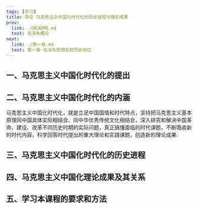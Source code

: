 ```yaml
---
tags: [学习]
title: 导论 马克思主义中国化时代化的历史进程与理论成果
prev: 
  link: ./README.md
  text: 毛泽东概论
next: 
  link: ./第一章.md
  text: 第一章 毛泽东思想及其历史地位
---
```


## 一、马克思主义中国化时代化的提出
## 二、马克思主义中国化时代化的内涵
  马克思主义中国化时代化，就是立足中国国情和时代特点，坚持把马克思主义基本原理同中国具体实际相结合、同中华优秀传统文化相结合，深入研究和解决中国革命、建设、改革不同历史时期的实际问题，真正搞懂面临的时代课题，不断吸收新的时代内容，科学回答时代提出的重大理论和实践课题，创造新的理论成果.
## 三、马克思主义中国化时代化的历史进程
## 四、马克思主义中国化理论成果及其关系
## 五、学习本课程的要求和方法
